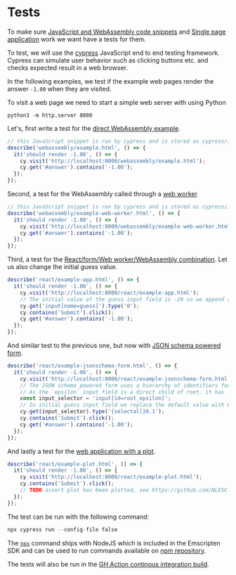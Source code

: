 # Tests

To make sure [JavaScript and WebAssembly code snippets](README.md#JavaScript) and [Single page application](README.md#single-page-application) work we want have a tests for them.

To test, we will use the [cypress](https://www.cypress.io/) JavaScript end to end testing framework.
Cypress can simulate user behavior such as clicking buttons etc. and checks expected result in a web browser.

In the following examples, we test if the example web pages render the answer `-1.00` when they are visited.

To visit a web page we need to start a simple web server with using Python

```shell
python3 -m http.server 8000
```

Let's, first write a test for the [direct WebAssembly example](http://localhost:8000/webassembly/example.html).

```{.js file=cypress/integration/example_spec.js}
// this JavaScript snippet is run by cypress and is stored as cypress/integration/example_spec.js
describe('webassembly/example.html', () => {
  it('should render -1.00', () => {
    cy.visit('http://localhost:8000/webassembly/example.html');
    cy.get('#answer').contains('-1.00');
  });
});
```

Second, a test for the WebAssembly called through a [web worker](http://localhost:8000/webassembly/example-web-worker.html).

```{.js file=cypress/integration/example-web-worker_spec.js}
// this JavaScript snippet is run by cypress and is stored as cypress/integration/example-web-worker_spec.js
describe('webassembly/example-web-worker.html', () => {
  it('should render -1.00', () => {
    cy.visit('http://localhost:8000/webassembly/example-web-worker.html');
    cy.get('#answer').contains('-1.00');
  });
});
```

Third, a test for the [React/form/Web worker/WebAssembly combination](http://localhost:8000/react/example-app.html).
Let us also change the initial guess value.

```{.js file=cypress/integration/example-app_spec.js}
describe('react/example-app.html', () => {
  it('should render -1.00', () => {
    cy.visit('http://localhost:8000/react/example-app.html');
    // The initial value of the guess input field is -20 so we append a 0 and it becomes -200 
    cy.get('input[name=guess]').type('0');
    cy.contains('Submit').click();
    cy.get('#answer').contains('-1.00');
  });
});
```

And similar test to the previous one, but now with [JSON schema powered form](http://localhost:8000/react/example-jsonschema-form.html).

```{.js file=cypress/integration/example-jsonschema-form_spec.js}
describe('react/example-jsonschema-form.html', () => {
  it('should render -1.00', () => {
    cy.visit('http://localhost:8000/react/example-jsonschema-form.html');
    // The JSON schema powered form uses a hierarchy of identifiers for each input field starting with `root`
    // As the `epsilon` input field is a direct child of root, it has `root_epsilon` as an identifier
    const input_selector = 'input[id=root_epsilon]';
    // In initial guess input field we replace the default value with 0.1
    cy.get(input_selector).type('{selectall}0.1');
    cy.contains('Submit').click();
    cy.get('#answer').contains('-1.00');
  });
});
```

And lastly a test for the [web application with a plot](http://localhost:8000/react/example-plot.html).

```{.js file=cypress/integration/example-plot_spec.js}
describe('react/example-plot.html', () => {
  it('should render -1.00', () => {
    cy.visit('http://localhost:8000/react/example-plot.html');
    cy.contains('Submit').click();
    // TODO assert plot has been plotted, see https://github.com/NLESC-JCER/cpp2wasm/issues/55
  });
});
```

The test can be run with the following command:

```{.awk #test-wasm}
npx cypress run --config-file false
```

The [`npx`](https://www.npmjs.com/package/npx) command ships with NodeJS which is included in the Emscripten SDK and can be used to run commands available on [npm repository](https://npmjs.com/).

The tests will also be run in the [GH Action continous integration build](.github/workflows/main.yml).
